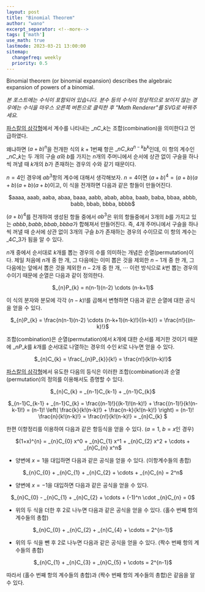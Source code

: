 ```yaml
---
layout: post
title: "Binomial Theorem"
author: "wano"
excerpt_separator: <!--more-->
tags: ['math']
use_math: true
lastmode: 2023-03-21 13:00:00
sitemap:
  changefreq: weekly
  priority: 0.5
---
```


Binomial theorem (or binomial expansion) describes the algebraic expansion of powers of a binomial.<!--more-->

*본 포스트에는 수식이 포함되어 있습니다. 분수 등의 수식이 정상적으로 보이지 않는 경우에는 수식을 마우스 오른쪽 버튼으로 클릭한 후 "Math Renderer"를 SVG로 바꿔주세요.*

[파스칼의 삼각형](https://cgvfxmath.github.io/2023-03-20/pascal-triangle)에서 계수를 나타내는 $\_{n}C\_{k}$는 조합(combination)을 의미한다고 언급하였다.

왜냐하면 $(a+b)^n$을 전개한 식의 $k+1$번째 항은 $\_{n}C\_{k} a^{n-k} b^{k}$인데, 이 항의 계수인 $\_{n}C\_{k}$는 두 개의 구슬 $a$와 $b$를 가지는 $n$개의 주머니에서 순서에 상관 없이 구슬을 하나씩 꺼낼 때 $k$개의 $b$가 존재하는 경우의 수와 같기 때문이다.

$n=4$인 경우에 $ab^{3}$항의 계수에 대해서 생각해보자. $n=4$이면 $(a+b)^{4} = (a+b)(a+b)(a+b)(a+b)$이고, 이 식을 전개하면 다음과 같은 항들이 만들어진다.

<p style="text-align: center;">$aaaa, aaab, aaba, abaa, baaa, aabb, abab, abba, baab, baba, bbaa, abbb, babb, bbab, bbba, bbbb$</p>  

$(a+b)^{4}$를 전개하여 생성된 항들 중에서 $ab^{3}$은 위의 항들중에서 3개의 $b$를 가지고 있는 $abbb, babb, bbab, bbba$가 합해져서 만들어진다. 즉, 4개 주머니에서 구슬을 하나씩 꺼낼 때 순서에 상관 없이 3개의 구슬 $b$가 존재하는 경우의 수이므로 이 항의 계수는 $\_{4}C\_{3}$가 됨을 알 수 있다.

$n$개 중에서 순서대로 $k$개를 뽑는 경우의 수를 의미하는 개념은 순열(permutation)이다. 제일 처음에 $n$개 중 한 개, 그 다음에는 이미 뽑은 것을 제외한 $n-1$개 중 한 개, 그 다음에는 앞에서 뽑은 것을 제외한 $n-2$개 중 한 개, $\cdots$ 이런 방식으로 $k$번 뽑는 경우의 수이기 때문에 순열은 다음과 같이 정의한다.

<p style="text-align: center;">$_{n}P_{k} = n(n-1)(n-2) \cdots (n-k+1)$</p>

이 식의 분자와 분모에 각각 $(n-k)!$를 곱해서 변형하면 다음과 같은 순열에 대한 공식을 얻을 수 있다.

<p style="text-align: center;">$_{n}P_{k} = \frac{n(n-1)(n-2) \cdots (n-k+1)(n-k)!}{(n-k)!} = \frac{n!}{(n-k)!}$</p>

조합(combination)은 순열(permutation)에서 $k$개에 대한 순서를 제거한 것이기 때문에 $\_{n}P\_{k}$를 $k$개를 순서대로 나열하는 경우의 수인 $k!$로 나누면 얻을 수 있다.

<p style="text-align: center;">$_{n}C_{k} = \frac{_{n}P_{k}}{k!} = \frac{n!}{k!(n-k)!}$</p>

[파스칼의 삼각형](https://cgvfxmath.github.io/2023-03-20/pascal-triangle)에서 유도한 다음의 등식은 이러한 조합(combination)과 순열(permutation)의 정의를 이용해서도 증명할 수 있다.

<p style="text-align: center;">$_{n}C_{k} = _{n-1}C_{k-1} + _{n-1}C_{k}$</p>

<p style="text-align: center;">$_{n-1}C_{k-1} + _{n-1}C_{k} = \frac{(n-1)!}{(k-1)!(n-k)!} + \frac{(n-1)!}{k!(n-k-1)!} = (n-1)! \left( \frac{k}{k!(n-k)!} + \frac{n-k}{k!(n-k)!} \right) = (n-1)! \frac{n}{k!(n-k)!} = \frac{n!}{k!(n-k)!} = _{n}C_{k} $</p>  

한편 이항정리를 이용하여 다음과 같은 항등식을 얻을 수 있다. ($a=1$, $b=x$인 경우)
<p style="text-align: center;">$(1+x)^{n} = _{n}C_{0} x^0 + _{n}C_{1} x^1 + _{n}C_{2} x^2 + \cdots + _{n}C_{n} x^n$</p>

* 양변에 $x=1$을 대입하면 다음과 같은 공식을 얻을 수 있다. (이항계수들의 총합)
<p style="text-align: center;">$_{n}C_{0} + _{n}C_{1} + _{n}C_{2} + \cdots + _{n}C_{n} = 2^n$</p>

* 양변에 $x=-1$을 대입하면 다음과 같은 공식을 얻을 수 있다.
<p style="text-align: center;">$_{n}C_{0} - _{n}C_{1} + _{n}C_{2} + \cdots + (-1)^n \cdot _{n}C_{n} = 0$</p>

* 위의 두 식을 더한 후 2로 나누면 다음과 같은 공식을 얻을 수 있다. (홀수 번째 항의 계수들의 총합)
<p style="text-align: center;">$_{n}C_{0} + _{n}C_{2} + _{n}C_{4} + \cdots = 2^{n-1}$</p>

* 위의 두 식을 뺀 후 2로 나누면 다음과 같은 공식을 얻을 수 있다. (짝수 번째 항의 계수들의 총합)
<p style="text-align: center;">$_{n}C_{1} + _{n}C_{3} + _{n}C_{5} + \cdots = 2^{n-1}$</p>

따라서 (홀수 번째 항의 계수들의 총합)과 (짝수 번째 항의 계수들의 총합)은 같음을 알 수 있다.

